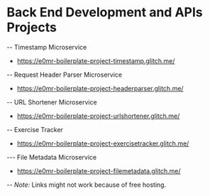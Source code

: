# Back End Development and APIs Projects

-- Timestamp Microservice
* https://e0mr-boilerplate-project-timestamp.glitch.me/

-- Request Header Parser Microservice
* https://e0mr-boilerplate-project-headerparser.glitch.me/

-- URL Shortener Microservice
* https://e0mr-boilerplate-project-urlshortener.glitch.me/

-- Exercise Tracker
* https://e0mr-boilerplate-project-exercisetracker.glitch.me/

--- File Metadata Microservice
* https://e0mr-boilerplate-project-filemetadata.glitch.me/

-- *Note:*
        Links might not work because of free hosting.